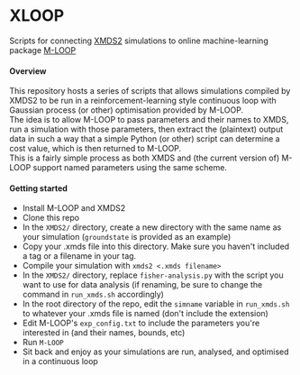 # XLOOP
Scripts for connecting [XMDS2](http://www.xmds.org) simulations to online machine-learning package [M-LOOP](https://github.com/michaelhush/M-LOOP)

#### Overview
This repository hosts a series of scripts that allows simulations compiled by XMDS2 to be run in a reinforcement-learning style continuous loop with Gaussian process (or other) optimisation provided by M-LOOP.  
The idea is to allow M-LOOP to pass parameters and their names to XMDS, run a simulation with those parameters, then extract the (plaintext) output data in such a way that a simple Python (or other) script can determine a cost value, which is then returned to M-LOOP.  
This is a fairly simple process as both XMDS and (the current version of) M-LOOP support named parameters using the same scheme.  


#### Getting started
- Install M-LOOP and XMDS2  
- Clone this repo  
- In the `XMDS2/` directory, create a new directory with the same name as your simulation (`groundstate` is provided as an example)  
- Copy your .xmds file into this directory. Make sure you haven't included a <name> tag or a filename in your <output> tag.
- Compile your simulation with `xmds2 <.xmds filename>`  
- In the `XMDS2/` directory, replace `fisher-analysis.py` with the script you want to use for data analysis (if renaming, be sure to change the command in `run_xmds.sh` accordingly)  
- In the root directory of the repo, edit the `simname` variable in `run_xmds.sh` to whatever your .xmds file is named (don't include the extension)  
- Edit M-LOOP's `exp_config.txt` to include the parameters you're interested in (and their names, bounds, etc)  
- Run `M-LOOP`  
- Sit back and enjoy as your simulations are run, analysed, and optimised in a continuous loop
